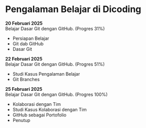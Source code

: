 # Pengalaman Belajar di Dicoding

**20 Februari 2025**<br>
Belajar Dasar Git dengan GitHub. (Progres 31%)
* Persiapan Belajar
* Git dab GitHub
* Dasar Git
  
**22 Februari 2025**<br>
Belajar Dasar Git dengan GitHub. (Progres 51%)
* Studi Kasus Pengalaman Belajar
* Git Branches

**25 Februari 2025**<br>
Belajar Dasar Git dengan GitHub. (Progres 100%)
* Kolaborasi dengan Tim
* Studi Kasus Kolaborasi dengan Tim
* GitHub sebagai Portofolio
* Penutup
